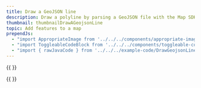 ```yaml
---
title: Draw a GeoJSON line
description: Draw a polyline by parsing a GeoJSON file with the Map SDK.
thumbnail: thumbnailDrawAGeojsonLine
topic: Add features to a map
prependJs:
  - "import AppropriateImage from '../../../components/appropriate-image'"
  - "import ToggleableCodeBlock from '../../../components/toggleable-code-block'"
  - "import { rawJavaCode } from '../../../example-code/DrawGeojsonLineActivity.js'"
---
```


{{
  <AppropriateImage imageId="exampleDrawGeojsonALine" />
}}

<!-- Any notes about this example would go here.  -->

{{
  <ToggleableCodeBlock 
    java={rawJavaCode}
  />
}}
